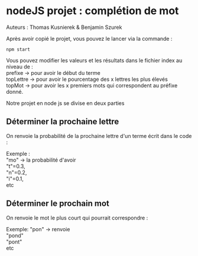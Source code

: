 # nodeJS projet : complétion de mot

Auteurs : Thomas Kusnierek & Benjamin Szurek

Après avoir copié le projet, vous pouvez le lancer via la commande :

`npm start`

Vous pouvez modifier les valeurs et les résultats dans le fichier index au niveau de : \
prefixe -> pour avoir le début du terme \
topLettre -> pour avoir le pourcentage des x lettres les plus élevés \
topMot -> pour avoir les x premiers mots qui correspondent au préfixe donné.

Notre projet en node js se divise en deux parties

## Déterminer la prochaine lettre

On renvoie la probabilité de la prochaine lettre d'un terme écrit dans le code :

Exemple :\
"mo" -> la probabilité d'avoir\
"t"=0.3,\
"n"=0.2,\
"i"=0.1,\
etc

## Déterminer le prochain mot

On renvoie le mot le plus court qui pourrait correspondre :

Exemple:
"pon" -> renvoie \
"pond" \
"pont" \
etc

